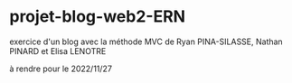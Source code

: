 # projet-blog-web2-ERN

exercice d'un blog avec la méthode MVC de Ryan PINA-SILASSE, Nathan PINARD et Elisa LENOTRE

à rendre pour le 2022/11/27
